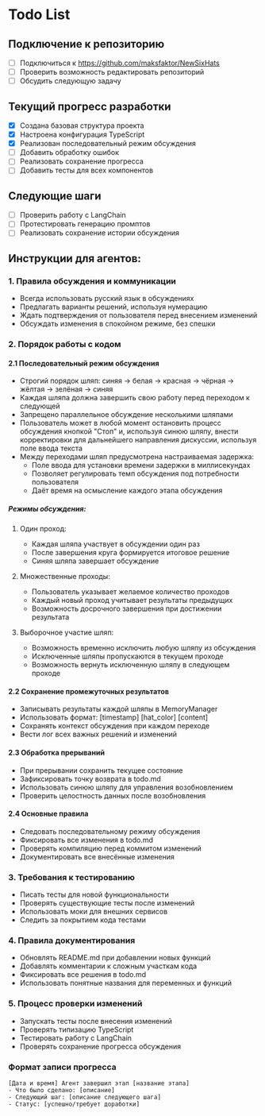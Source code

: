 # Todo List

## Подключение к репозиторию
- [ ] Подключиться к https://github.com/maksfaktor/NewSixHats
- [ ] Проверить возможность редактировать репозиторий
- [ ] Обсудить следующую задачу

## Текущий прогресс разработки
- [x] Создана базовая структура проекта
- [x] Настроена конфигурация TypeScript
- [x] Реализован последовательный режим обсуждения
- [ ] Добавить обработку ошибок
- [ ] Реализовать сохранение прогресса
- [ ] Добавить тесты для всех компонентов

## Следующие шаги
- [ ] Проверить работу с LangChain
- [ ] Протестировать генерацию промптов
- [ ] Реализовать сохранение истории обсуждения

## Инструкции для агентов:

### 1. Правила обсуждения и коммуникации
- Всегда использовать русский язык в обсуждениях
- Предлагать варианты решений, используя нумерацию
- Ждать подтверждения от пользователя перед внесением изменений
- Обсуждать изменения в спокойном режиме, без спешки

### 2. Порядок работы с кодом
#### 2.1 Последовательный режим обсуждения
- Строгий порядок шляп: синяя -> белая -> красная -> чёрная -> жёлтая -> зелёная -> синяя
- Каждая шляпа должна завершить свою работу перед переходом к следующей
- Запрещено параллельное обсуждение несколькими шляпами
- Пользователь может в любой момент остановить процесс обсуждения кнопкой "Стоп" и, используя синюю шляпу, внести корректировки для дальнейшего направления дискуссии, используя поле ввода текста
- Между переходами шляп предусмотрена настраиваемая задержка:
  * Поле ввода для установки времени задержки в миллисекундах
  * Позволяет регулировать темп обсуждения под потребности пользователя
  * Даёт время на осмысление каждого этапа обсуждения

##### Режимы обсуждения:
1. Один проход:
   * Каждая шляпа участвует в обсуждении один раз
   * После завершения круга формируется итоговое решение
   * Синяя шляпа завершает обсуждение

2. Множественные проходы:
   * Пользователь указывает желаемое количество проходов
   * Каждый новый проход учитывает результаты предыдущих
   * Возможность досрочного завершения при достижении результата

3. Выборочное участие шляп:
   * Возможность временно исключить любую шляпу из обсуждения
   * Исключенные шляпы пропускаются в текущем проходе
   * Возможность вернуть исключенную шляпу в следующем проходе

#### 2.2 Сохранение промежуточных результатов
- Записывать результаты каждой шляпы в MemoryManager
- Использовать формат: [timestamp] [hat_color] [content]
- Сохранять контекст обсуждения при каждом переходе
- Вести лог всех важных решений и изменений

#### 2.3 Обработка прерываний
- При прерывании сохранить текущее состояние
- Зафиксировать точку возврата в todo.md
- Использовать синюю шляпу для управления возобновлением
- Проверить целостность данных после возобновления

#### 2.4 Основные правила
- Следовать последовательному режиму обсуждения
- Фиксировать все изменения в todo.md
- Проверять компиляцию перед коммитом изменений
- Документировать все внесённые изменения

### 3. Требования к тестированию
- Писать тесты для новой функциональности
- Проверять существующие тесты после изменений
- Использовать моки для внешних сервисов
- Следить за покрытием кода тестами

### 4. Правила документирования
- Обновлять README.md при добавлении новых функций
- Добавлять комментарии к сложным участкам кода
- Фиксировать все решения в todo.md
- Использовать понятные названия для переменных и функций

### 5. Процесс проверки изменений
- Запускать тесты после внесения изменений
- Проверять типизацию TypeScript
- Тестировать работу с LangChain
- Проверять сохранение прогресса обсуждения

### Формат записи прогресса
```
[Дата и время] Агент завершил этап [название этапа]
- Что было сделано: [описание]
- Следующий шаг: [описание следующего шага]
- Статус: [успешно/требует доработки]